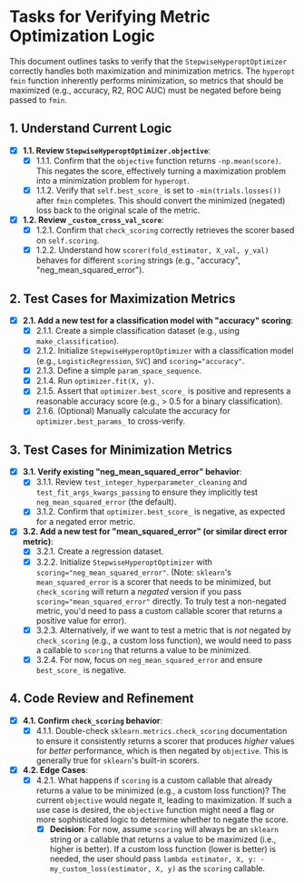 # Tasks for Verifying Metric Optimization Logic

This document outlines tasks to verify that the `StepwiseHyperoptOptimizer` correctly handles both maximization and minimization metrics. The `hyperopt` `fmin` function inherently performs minimization, so metrics that should be maximized (e.g., accuracy, R2, ROC AUC) must be negated before being passed to `fmin`.

## 1. Understand Current Logic

-   [x] **1.1. Review `StepwiseHyperoptOptimizer.objective`**:
    -   [x] 1.1.1. Confirm that the `objective` function returns `-np.mean(score)`. This negates the score, effectively turning a maximization problem into a minimization problem for `hyperopt`.
    -   [x] 1.1.2. Verify that `self.best_score_` is set to `-min(trials.losses())` after `fmin` completes. This should convert the minimized (negated) loss back to the original scale of the metric.

-   [x] **1.2. Review `_custom_cross_val_score`**:
    -   [x] 1.2.1. Confirm that `check_scoring` correctly retrieves the scorer based on `self.scoring`.
    -   [x] 1.2.2. Understand how `scorer(fold_estimator, X_val, y_val)` behaves for different `scoring` strings (e.g., "accuracy", "neg_mean_squared_error").

## 2. Test Cases for Maximization Metrics

-   [x] **2.1. Add a new test for a classification model with "accuracy" scoring**:
    -   [x] 2.1.1. Create a simple classification dataset (e.g., using `make_classification`).
    -   [x] 2.1.2. Initialize `StepwiseHyperoptOptimizer` with a classification model (e.g., `LogisticRegression`, `SVC`) and `scoring="accuracy"`.
    -   [x] 2.1.3. Define a simple `param_space_sequence`.
    -   [x] 2.1.4. Run `optimizer.fit(X, y)`.
    -   [x] 2.1.5. Assert that `optimizer.best_score_` is positive and represents a reasonable accuracy score (e.g., > 0.5 for a binary classification).
    -   [x] 2.1.6. (Optional) Manually calculate the accuracy for `optimizer.best_params_` to cross-verify.

## 3. Test Cases for Minimization Metrics

-   [x] **3.1. Verify existing "neg_mean_squared_error" behavior**:
    -   [x] 3.1.1. Review `test_integer_hyperparameter_cleaning` and `test_fit_args_kwargs_passing` to ensure they implicitly test `neg_mean_squared_error` (the default).
    -   [x] 3.1.2. Confirm that `optimizer.best_score_` is negative, as expected for a negated error metric.

-   [x] **3.2. Add a new test for "mean_squared_error" (or similar direct error metric)**:
    -   [x] 3.2.1. Create a regression dataset.
    -   [x] 3.2.2. Initialize `StepwiseHyperoptOptimizer` with `scoring="neg_mean_squared_error"`. (Note: `sklearn`'s `mean_squared_error` is a scorer that needs to be minimized, but `check_scoring` will return a *negated* version if you pass `scoring="mean_squared_error"` directly. To truly test a non-negated metric, you'd need to pass a custom callable scorer that returns a positive value for error).
    -   [x] 3.2.3. Alternatively, if we want to test a metric that is *not* negated by `check_scoring` (e.g., a custom loss function), we would need to pass a callable to `scoring` that returns a value to be minimized.
    -   [x] 3.2.4. For now, focus on `neg_mean_squared_error` and ensure `best_score_` is negative.

## 4. Code Review and Refinement

-   [x] **4.1. Confirm `check_scoring` behavior**:
    -   [x] 4.1.1. Double-check `sklearn.metrics.check_scoring` documentation to ensure it consistently returns a scorer that produces *higher* values for *better* performance, which is then negated by `objective`. This is generally true for `sklearn`'s built-in scorers.
-   [x] **4.2. Edge Cases**:
    -   [x] 4.2.1. What happens if `scoring` is a custom callable that already returns a value to be minimized (e.g., a custom loss function)? The current `objective` would negate it, leading to maximization. If such a use case is desired, the `objective` function might need a flag or more sophisticated logic to determine whether to negate the score.
        -   [x] **Decision**: For now, assume `scoring` will always be an `sklearn` string or a callable that returns a value to be maximized (i.e., higher is better). If a custom loss function (lower is better) is needed, the user should pass `lambda estimator, X, y: -my_custom_loss(estimator, X, y)` as the `scoring` callable.

